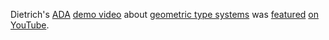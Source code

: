 Dietrich's [ADA][] [demo video][video] about [geometric type systems][linguine] was [featured][tw] [on YouTube][video].

[ada]: https://adacenter.org
[tw]: https://twitter.com/ADA_Center/status/1149662440554029056
[linguine]: https://github.com/cucapra/linguine
[video]: https://youtu.be/xABywDRYIL4

